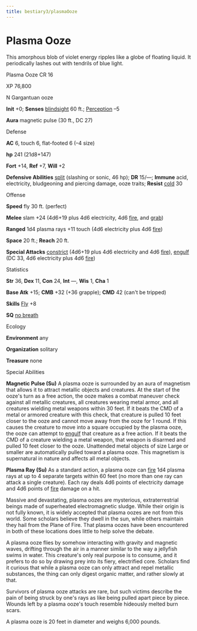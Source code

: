 ```yaml
---
title: bestiary3/plasmaOoze
---
```

# Plasma Ooze

This amorphous blob of violet energy ripples like a globe of floating liquid. It periodically lashes out with tendrils of blue light.

Plasma Ooze CR 16

XP 76,800

N Gargantuan ooze

**Init** +0; **Senses** [blindsight](monster_dir/universalMonsterRules#_blindsight) 60 ft.; [Perception](skills/perception#_perception) –5

**Aura** magnetic pulse (30 ft., DC 27)

Defense

**AC** 6, touch 6, flat-footed 6 (–4 size)

**hp** 241 (21d8+147)

**Fort** +14, **Ref** +7, **Will** +2

**Defensive Abilities** [split](monster_dir/universalMonsterRules#_split) (slashing or sonic, 46 hp); **DR** 15/—; **Immune** acid, electricity, bludgeoning and piercing damage, ooze traits; **Resist** [cold](monster_dir/creatureTypes#_cold-subtype) 30

Offense

**Speed** fly 30 ft. (perfect)

**Melee** slam +24 (4d6+19 plus 4d6 electricity, 4d6 [fire](monsters/creatureTypes#_fire-subtype), and [grab](monster_dir/universalMonsterRules#_grab))

**Ranged** 1d4 plasma rays +11 touch (4d6 electricity plus 4d6 [fire](monsters/creatureTypes#_fire-subtype))

**Space** 20 ft.; **Reach** 20 ft.

**Special Attacks** [constrict](monster_dir/universalMonsterRules#_constrict) (4d6+19 plus 4d6 electricity and 4d6 [fire](monsters/creatureTypes#_fire-subtype)), [engulf](monster_dir/universalMonsterRules#_engulf) (DC 33, 4d6 electricity plus 4d6 [fire](monsters/creatureTypes#_fire-subtype))

Statistics

**Str** 36, **Dex** 11, **Con** 24, **Int** —, **Wis** 1, **Cha** 1

**Base Atk** +15; **CMB** +32 (+36 grapple); **CMD** 42 (can't be tripped)

**Skills** [Fly](skill_dir/fly#_fly) +8

**SQ** [no breath](monsters/universalMonsterRules#_no-breath)

Ecology

**Environment** any

**Organization** solitary

**Treasure** none

Special Abilities

**Magnetic Pulse (Su)** A plasma ooze is surrounded by an aura of magnetism that allows it to attract metallic objects and creatures. At the start of the ooze's turn as a free action, the ooze makes a combat maneuver check against all metallic creatures, all creatures wearing metal armor, and all creatures wielding metal weapons within 30 feet. If it beats the CMD of a metal or armored creature with this check, that creature is pulled 10 feet closer to the ooze and cannot move away from the ooze for 1 round. If this causes the creature to move into a square occupied by the plasma ooze, the ooze can attempt to [engulf](monster_dir/universalMonsterRules#_engulf) that creature as a free action. If it beats the CMD of a creature wielding a metal weapon, that weapon is disarmed and pulled 10 feet closer to the ooze. Unattended metal objects of size Large or smaller are automatically pulled toward a plasma ooze. This magnetism is supernatural in nature and affects all metal objects.

**Plasma Ray (Su)** As a standard action, a plasma ooze can [fire](monsters/creatureTypes#_fire-subtype) 1d4 plasma rays at up to 4 separate targets within 60 feet (no more than one ray can attack a single creature). Each ray deals 4d6 points of electricity damage and 4d6 points of [fire](monster_dir/creatureTypes#_fire-subtype) damage on a hit.

Massive and devastating, plasma oozes are mysterious, extraterrestrial beings made of superheated electromagnetic sludge. While their origin is not fully known, it is widely accepted that plasma oozes are not from this world. Some scholars believe they dwell in the sun, while others maintain they hail from the Plane of Fire. That plasma oozes have been encountered in both of these locations does little to help solve the debate.

A plasma ooze flies by somehow interacting with gravity and magnetic waves, drifting through the air in a manner similar to the way a jellyfish swims in water. This creature's only real purpose is to consume, and it prefers to do so by drawing prey into its fiery, electrified core. Scholars find it curious that while a plasma ooze can only attract and repel metallic substances, the thing can only digest organic matter, and rather slowly at that.

Survivors of plasma ooze attacks are rare, but such victims describe the pain of being struck by one's rays as like being pulled apart piece by piece. Wounds left by a plasma ooze's touch resemble hideously melted burn scars.

A plasma ooze is 20 feet in diameter and weighs 6,000 pounds.

